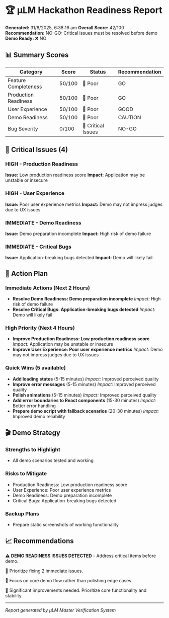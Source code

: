 # 🏆 µLM Hackathon Readiness Report

**Generated:** 31/8/2025, 6:38:16 am
**Overall Score:** 42/100
**Recommendation:** NO-GO: Critical issues must be resolved before demo
**Demo Ready:** ❌ NO

## 📊 Summary Scores

| Category | Score | Status | Recommendation |
|----------|-------|--------|----------------|
| Feature Completeness | 50/100 | 🔴 Poor | GO |
| Production Readiness | 50/100 | 🔴 Poor | GO |
| User Experience | 50/100 | 🔴 Poor | GOOD |
| Demo Readiness | 50/100 | 🔴 Poor | CAUTION |
| Bug Severity | 0/100 | 🔴 Critical Issues | NO-GO |

## 🚨 Critical Issues (4)

### HIGH - Production Readiness
**Issue:** Low production readiness score
**Impact:** Application may be unstable or insecure

### HIGH - User Experience
**Issue:** Poor user experience metrics
**Impact:** Demo may not impress judges due to UX issues

### IMMEDIATE - Demo Readiness
**Issue:** Demo preparation incomplete
**Impact:** High risk of demo failure

### IMMEDIATE - Critical Bugs
**Issue:** Application-breaking bugs detected
**Impact:** Demo will likely fail


## 🎯 Action Plan

### Immediate Actions (Next 2 Hours)
- **Resolve Demo Readiness: Demo preparation incomplete**
  *Impact:* High risk of demo failure
- **Resolve Critical Bugs: Application-breaking bugs detected**
  *Impact:* Demo will likely fail

### High Priority (Next 4 Hours)
- **Improve Production Readiness: Low production readiness score**
  *Impact:* Application may be unstable or insecure
- **Improve User Experience: Poor user experience metrics**
  *Impact:* Demo may not impress judges due to UX issues

### Quick Wins (5 available)
- **Add loading states** (5-15 minutes)
  *Impact:* Improved perceived quality
- **Improve error messages** (5-15 minutes)
  *Impact:* Improved perceived quality
- **Polish animations** (5-15 minutes)
  *Impact:* Improved perceived quality
- **Add error boundaries to React components** (15-30 minutes)
  *Impact:* Better error handling
- **Prepare demo script with fallback scenarios** (20-30 minutes)
  *Impact:* Improved demo reliability

## 🎬 Demo Strategy

### Strengths to Highlight
- All demo scenarios tested and working

### Risks to Mitigate
- Production Readiness: Low production readiness score
- User Experience: Poor user experience metrics
- Demo Readiness: Demo preparation incomplete
- Critical Bugs: Application-breaking bugs detected

### Backup Plans
- Prepare static screenshots of working functionality

## 📈 Recommendations

⚠️ **DEMO READINESS ISSUES DETECTED** - Address critical items before demo.

🔧 Prioritize fixing 2 immediate issues.

🎯 Focus on core demo flow rather than polishing edge cases.

🔨 Significant improvements needed. Prioritize core functionality and stability.

---
*Report generated by µLM Master Verification System*